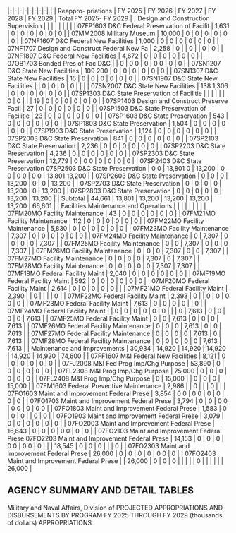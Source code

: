 |-|-|-|-|-|-|-|-|
| | Reappro-  priations | FY 2025 | FY 2026 | FY 2027 | FY 2028 | FY 2029 | Total FY 2025- FY 2029 |
| Design and Construction Supervision | | | | | | | |
| 07FP1603 D&C Federal Preservation of Facilit | 1,631 | 0 | 0 | 0 | 0 | 0 | 0 |
| 07MM2008 Military Museum | 10,000 | 0 | 0 | 0 | 0 | 0 | 0 |
| 07NF1607 D&C Federal New Facilities | 1,000 | 0 | 0 | 0 | 0 | 0 | 0 |
| 07NF1707 Design and Construct Federal New Fa | 2,258 | 0 | | 0 | | 0 | 0 |
| 07NF1807 D&C Federal New Facilities | 4,672 | 0 | 0 | 0 | 0 | 0 | 0 |
| 07OB1703 Bonded Pres of Fac D&C | | 0 | 0  0 | 0 | 0  0 | 0 | 0 |
| 07SN1207 D&C State New Facilities | 109  200 | 0 | 0 | 0 | 0 | 0 | 0 |
| 07SN1307 D&C State New Facilities | 15 | 0 | 0 | 0 | 0 | 0 | 0 |
| 07SN1907 D&C State New Facilities | | 0 | 0 | 0 | 0 | | |
| 07SN2007 D&C State New Facilities | 138  1,306 | 0 | 0 | 0 | 0 | 0 | 0 |
| 07SP1303 D&C State Preservation of Facilitie | | | | | | 0 | 0 |
| | 19 | 0 | 0 | 0 | 0 | 0 | 0 |
| 07SP1403 Design and Construct Preserve Facil | 27 | 0 | 0 | 0 | 0 | 0 | 0 |
| 07SP1503 D&C State Preservation of Facilitie | 23 | 0 | 0 | 0 | 0 | 0 | 0 |
| 07SP1603 D&C State Preservation | 543 | 0 | 0 | 0 | 0 | 0 | 0 |
| 07SP1803 D&C State Preservation | 1,504 | 0 | 0 | 0 | 0 | 0 | 0 |
| 07SP1903 D&C State Preservation | 1,124 | 0 | 0 | 0 | 0 | 0 | 0 |
| 07SP2003 D&C State Preservation | 841 | 0 | 0 | 0 | 0 | 0 | 0 |
| 07SP2103 D&C State Preservation | 2,236 | 0 | 0 | 0 | 0 | 0 | 0 |
| 07SP2203 D&C State Preservation | 4,236 | 0 | 0 | 0 | 0 | 0 | 0 |
| 07SP2303 D&C State Preservation | 12,779 | 0 | 0  0 | 0 | 0 | 0 | 0 |
| 07SP2403 D&C State Preservation 07SP2503 D&C State Preservation | 0  0 | 13,801  0 | 13,200 | 0  0 | 0  0 | 0  0 | 13,801  13,200 |
| 07SP2603 D&C State Preservation | 0 | 0 | 0 | 13,200 | 0 | 0 | 13,200 |
| 07SP2703 D&C State Preservation | 0 | 0 | 0 | 0 | 13,200 | 0 | 13,200 |
| 07SP2803 D&C State Preservation | 0 | 0 | 0 | 0 | 0 | 13,200 | 13,200 |
| Subtotal | 44,661 | 13,801 | 13,200 | 13,200 | 13,200 | 13,200 | 66,601 |
| Facilities Maintenance and Operations | | | | | | | |
| 07FM20MO Facility Maintenance | 43 | 0 | 0 | 0 | 0 | 0 | 0 |
| 07FM21MO Facility Maintenance | 112 | 0 | 0 | 0 | 0 | 0 | 0 |
| 07FM22MO Facility Maintenance | 5,830 | 0 | 0 | 0 | 0 | 0 | 0 |
| 07FM23MO Facility Maintenance | 7,307 | 0 | 0 | 0 | 0 | 0 | 0 |
| 07FM24MO Facility Maintenance | 0 | 7,307 | 0 | 0 | 0 | 0 | 7,307 |
| 07FM25MO Facility Maintenance | 0 | 0 | 7,307 | 0 | 0 | 0 | 7,307 |
| 07FM26MO Facility Maintenance | 0 | 0 | 0 | 7,307 | 0 | 0 | 7,307 |
| 07FM27MO Facility Maintenance | 0 | 0 | 0 | 0 | 7,307 | 0 | 7,307 |
| 07FM28MO Facility Maintenance | 0 | 0 | 0 | 0 | 0 | 7,307 | 7,307 |
| 07MF18MO Federal Facility Maint | 2,040 | 0 | 0 | 0 | 0 | 0 | 0 |
| 07MF19MO Federal Facility Maint | 592 | 0 | 0 | 0 | 0 | 0 | 0 |
| 07MF20MO Federal Facility Maint | 2,614 | 0 | 0 | 0 | 0 | 0 | |
| 07MF21MO Federal Facility Maint | 2,390 | | 0 | | | | 0 |
| 07MF22MO Federal Facility Maint | 2,393 | 0 | | 0 | 0 | 0  0 | 0 |
| 07MF23MO Federal Facility Maint | 7,613 | 0 | 0 | 0 | 0 | | 0 |
| 07MF24MO Federal Facility Maint | | 0 | 0 | 0 | 0 | 0 | 0 |
| | 0 | 7,613 | 0 | 0 | 0 | 0 | 7,613 |
| 07MF25MO Federal Facility Maint | 0 | 0 | 7,613 | 0 | 0 | 0 | 7,613 |
| 07MF26MO Federal Facility Maintenance | 0 | 0 | 0 | 7,613 | 0 | 0 | 7,613 |
| 07MF27MO Federal Facility Maintenance | 0 | 0 | 0 | 0 | 7,613 | 0 | 7,613 |
| 07MF28MO Federal Facility Maintenance | 0 | 0 | 0 | 0 | 0 | 7,613 | 7,613 |
| Maintenance and Improvements | 30,934 | 14,920 | 14,920 | 14,920 | 14,920 | 14,920 | 74,600 |
| 07FF1607 M&I Federal New Facilities | 8,121 | 0 | 0 | 0 | 0 | 0 | 0 |
| 07FJ2008 M&I Fed Prog Imp/Chg Purpose | 53,890 | 0 | 0 | 0 | 0 | 0 | 0 |
| 07FL2308 M&I Prog Imp/Chg Purpose | 75,000 | 0 | 0 | 0 | 0 | 0 | 0 |
| 07FL2408 M&I Prog Imp/Chg Purpose | 0 | 15,000 | | 0 | 0 | 0 | 15,000 |
| 07FM1603 Federal Preventive Maintenance | 2,986 | | 0 | | | 0 | |
| 07FO1603 Maint and Improvement Federal Prese | 3,854 | 0  0 | 0  0 | 0 | 0 | 0 | 0 |
| 07FO1703 Maint and Improvement Federal Prese | 3,794 | 0 | 0 | 0  0 | 0  0 | 0 | 0  0 |
| 07FO1803 Maint and Improvement Federal Prese | 1,583 | 0 | 0 | 0 | | 0 | 0 |
| 07FO1903 Maint and Improvement Federal Prese | 3,079 | 0 | 0 | 0 | 0 | 0 | 0 |
| 07FO2003 Maint and Improvement Federal Prese | 16,643 | 0 | 0 | 0 | 0  0 | 0 | 0 |
| 07FO2103 Maint and Improvement Federal Prese  07FO2203 Maint and Improvement Federal Prese | 14,153 | 0 | 0 | 0 | 0  0 | 0  0 | 0 |
| | 18,545 | 0 | 0 | 0 | | | 0 |
| 07FO2303 Maint and Improvement Federal Prese | 26,000 | 0 | 0 | 0 | 0 | 0  0 | 0 |
| 07FO2403 Maint and Improvement Federal Prese | | 26,000 | 0 | 0 | 0 | | |
| | 0 | | | | | | 26,000 |

## **AGENCY SUMMARY AND DETAIL TABLES**

Military and Naval Affairs, Division of PROJECTED APPROPRIATIONS AND DISBURSEMENTS BY PROGRAM FY 2025 THROUGH FY 2029 (thousands of dollars) APPROPRIATIONS